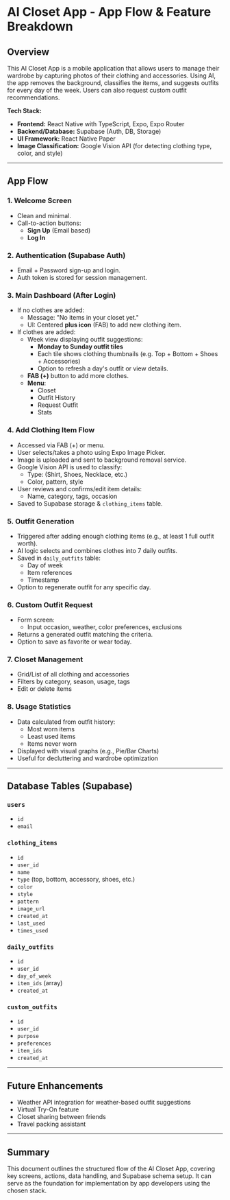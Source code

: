 # AI Closet App - App Flow & Feature Breakdown

## Overview
This AI Closet App is a mobile application that allows users to manage their wardrobe by capturing photos of their clothing and accessories. Using AI, the app removes the background, classifies the items, and suggests outfits for every day of the week. Users can also request custom outfit recommendations.

**Tech Stack:**
- **Frontend:** React Native with TypeScript, Expo, Expo Router
- **Backend/Database:** Supabase (Auth, DB, Storage)
- **UI Framework:** React Native Paper
- **Image Classification:** Google Vision API (for detecting clothing type, color, and style)

---

## App Flow

### 1. **Welcome Screen**
- Clean and minimal.
- Call-to-action buttons:
  - **Sign Up** (Email based)
  - **Log In**

### 2. **Authentication (Supabase Auth)**
- Email + Password sign-up and login.
- Auth token is stored for session management.

### 3. **Main Dashboard (After Login)**
- If no clothes are added:
  - Message: "No items in your closet yet."
  - UI: Centered **plus icon** (FAB) to add new clothing item.
- If clothes are added:
  - Week view displaying outfit suggestions:
    - **Monday to Sunday outfit tiles**
    - Each tile shows clothing thumbnails (e.g. Top + Bottom + Shoes + Accessories)
    - Option to refresh a day's outfit or view details.
  - **FAB (+)** button to add more clothes.
  - **Menu**:
    - Closet
    - Outfit History
    - Request Outfit
    - Stats

### 4. **Add Clothing Item Flow**
- Accessed via FAB (+) or menu.
- User selects/takes a photo using Expo Image Picker.
- Image is uploaded and sent to background removal service.
- Google Vision API is used to classify:
  - Type: (Shirt, Shoes, Necklace, etc.)
  - Color, pattern, style
- User reviews and confirms/edit item details:
  - Name, category, tags, occasion
- Saved to Supabase storage & `clothing_items` table.

### 5. **Outfit Generation**
- Triggered after adding enough clothing items (e.g., at least 1 full outfit worth).
- AI logic selects and combines clothes into 7 daily outfits.
- Saved in `daily_outfits` table:
  - Day of week
  - Item references
  - Timestamp
- Option to regenerate outfit for any specific day.

### 6. **Custom Outfit Request**
- Form screen:
  - Input occasion, weather, color preferences, exclusions
- Returns a generated outfit matching the criteria.
- Option to save as favorite or wear today.

### 7. **Closet Management**
- Grid/List of all clothing and accessories
- Filters by category, season, usage, tags
- Edit or delete items

### 8. **Usage Statistics**
- Data calculated from outfit history:
  - Most worn items
  - Least used items
  - Items never worn
- Displayed with visual graphs (e.g., Pie/Bar Charts)
- Useful for decluttering and wardrobe optimization

---

## Database Tables (Supabase)

### `users`
- `id`
- `email`

### `clothing_items`
- `id`
- `user_id`
- `name`
- `type` (top, bottom, accessory, shoes, etc.)
- `color`
- `style`
- `pattern`
- `image_url`
- `created_at`
- `last_used`
- `times_used`

### `daily_outfits`
- `id`
- `user_id`
- `day_of_week`
- `item_ids` (array)
- `created_at`

### `custom_outfits`
- `id`
- `user_id`
- `purpose`
- `preferences`
- `item_ids`
- `created_at`

---

## Future Enhancements
- Weather API integration for weather-based outfit suggestions
- Virtual Try-On feature
- Closet sharing between friends
- Travel packing assistant

---

## Summary
This document outlines the structured flow of the AI Closet App, covering key screens, actions, data handling, and Supabase schema setup. It can serve as the foundation for implementation by app developers using the chosen stack.

